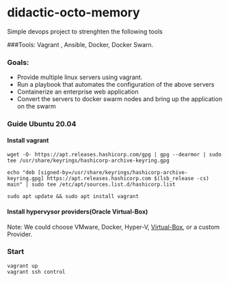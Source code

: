 # didactic-octo-memory

Simple devops project to strenghten the following tools

###Tools:
Vagrant , Ansible, Docker, Docker Swarn.

### Goals:
- Provide multiple linux servers using vagrant.
- Run a playbook that automates the configuration of the above servers
- Containerize an enterprise web application
- Convert the servers to docker swarm nodes and bring up the application on the swarm


### Guide Ubuntu 20.04
#### Install vagrant
```
wget -O- https://apt.releases.hashicorp.com/gpg | gpg --dearmor | sudo tee /usr/share/keyrings/hashicorp-archive-keyring.gpg

echo "deb [signed-by=/usr/share/keyrings/hashicorp-archive-keyring.gpg] https://apt.releases.hashicorp.com $(lsb_release -cs) main" | sudo tee /etc/apt/sources.list.d/hashicorp.list

sudo apt update && sudo apt install vagrant
```

#### Install hypervysor providers(Oracle Virtual-Box)
Note: We could choose VMware, Docker, Hyper-V, [Virtual-Box](https://www.virtualbox.org/wiki/Linux_Downloads), or a custom Provider.

### Start
```
vagrant up
vagrant ssh control
```